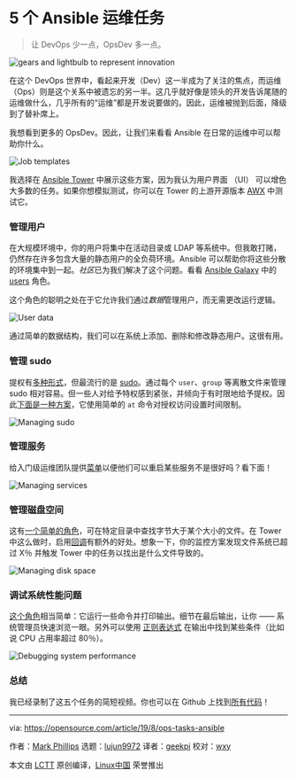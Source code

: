 [#]: collector: (lujun9972)
[#]: translator: (geekpi)
[#]: reviewer: (wxy)
[#]: publisher: (wxy)
[#]: url: (https://linux.cn/article-11312-1.html)
[#]: subject: (5 ops tasks to do with Ansible)
[#]: via: (https://opensource.com/article/19/8/ops-tasks-ansible)
[#]: author: (Mark Phillips https://opensource.com/users/markphttps://opensource.com/users/adminhttps://opensource.com/users/alsweigarthttps://opensource.com/users/belljennifer43)

5 个 Ansible 运维任务
======

> 让 DevOps 少一点，OpsDev 多一点。

![gears and lightbulb to represent innovation][1]

在这个 DevOps 世界中，看起来开发（Dev）这一半成为了关注的焦点，而运维（Ops）则是这个关系中被遗忘的另一半。这几乎就好像是领头的开发告诉尾随的运维做什么，几乎所有的“运维”都是开发说要做的。因此，运维被抛到后面，降级到了替补席上。

我想看到更多的 OpsDev。因此，让我们来看看 Ansible 在日常的运维中可以帮助你什么。

![Job templates][2]

我选择在 [Ansible Tower][3] 中展示这些方案，因为我认为用户界面 （UI） 可以增色大多数的任务。如果你想模拟测试，你可以在 Tower 的上游开源版本 [AWX][4] 中测试它。

### 管理用户

在大规模环境中，你的用户将集中在活动目录或 LDAP 等系统中。但我敢打赌，仍然存在许多包含大量的静态用户的全负荷环境。Ansible 可以帮助你将这些分散的环境集中到一起。*社区*已为我们解决了这个问题。看看 [Ansible Galaxy][5] 中的 [users][6] 角色。

这个角色的聪明之处在于它允许我们通过*数据*管理用户，而无需更改运行逻辑。

![User data][7]

通过简单的数据结构，我们可以在系统上添加、删除和修改静态用户。这很有用。

### 管理 sudo

提权有[多种形式][8]，但最流行的是 [sudo][9]。通过每个 `user`、`group` 等离散文件来管理 sudo 相对容易。但一些人对给予特权感到紧张，并倾向于有时限地给予提权。因此[下面是一种方案][10]，它使用简单的 `at` 命令对授权访问设置时间限制。

![Managing sudo][11]

### 管理服务

给入门级运维团队提供[菜单][12]以便他们可以重启某些服务不是很好吗？看下面！

![Managing services][13]

### 管理磁盘空间

这有[一个简单的角色][14]，可在特定目录中查找字节大于某个大小的文件。在 Tower 中这么做时，启用[回调][15]有额外的好处。想象一下，你的监控方案发现文件系统已超过 X％ 并触发 Tower 中的任务以找出是什么文件导致的。

![Managing disk space][16]

### 调试系统性能问题

[这个角色][17]相当简单：它运行一些命令并打印输出。细节在最后输出，让你 —— 系统管理员快速浏览一眼。另外可以使用 [正则表达式][18] 在输出中找到某些条件（比如说 CPU 占用率超过 80％）。

![Debugging system performance][19]

### 总结

我已经录制了这五个任务的简短视频。你也可以在 Github 上找到[所有代码][20]！

--------------------------------------------------------------------------------

via: https://opensource.com/article/19/8/ops-tasks-ansible

作者：[Mark Phillips][a]
选题：[lujun9972][b]
译者：[geekpi](https://github.com/geekpi)
校对：[wxy](https://github.com/wxy)

本文由 [LCTT](https://github.com/LCTT/TranslateProject) 原创编译，[Linux中国](https://linux.cn/) 荣誉推出

[a]: https://opensource.com/users/markphttps://opensource.com/users/adminhttps://opensource.com/users/alsweigarthttps://opensource.com/users/belljennifer43
[b]: https://github.com/lujun9972
[1]: https://opensource.com/sites/default/files/styles/image-full-size/public/lead-images/innovation_lightbulb_gears_devops_ansible.png?itok=TSbmp3_M (gears and lightbulb to represent innovation)
[2]: https://opensource.com/sites/default/files/uploads/00_templates.png (Job templates)
[3]: https://www.ansible.com/products/tower
[4]: https://github.com/ansible/awx
[5]: https://galaxy.ansible.com
[6]: https://galaxy.ansible.com/singleplatform-eng/users
[7]: https://opensource.com/sites/default/files/uploads/01_users_data.png (User data)
[8]: https://docs.ansible.com/ansible/latest/plugins/become.html
[9]: https://www.sudo.ws/intro.html
[10]: https://github.com/phips/ansible-demos/tree/master/roles/sudo
[11]: https://opensource.com/sites/default/files/uploads/02_sudo.png (Managing sudo)
[12]: https://docs.ansible.com/ansible-tower/latest/html/userguide/job_templates.html#surveys
[13]: https://opensource.com/sites/default/files/uploads/03_services.png (Managing services)
[14]: https://github.com/phips/ansible-demos/tree/master/roles/disk
[15]: https://docs.ansible.com/ansible-tower/latest/html/userguide/job_templates.html#provisioning-callbacks
[16]: https://opensource.com/sites/default/files/uploads/04_diskspace.png (Managing disk space)
[17]: https://github.com/phips/ansible-demos/tree/master/roles/gather_debug
[18]: https://docs.ansible.com/ansible/latest/user_guide/playbooks_filters.html#regular-expression-filters
[19]: https://opensource.com/sites/default/files/uploads/05_debug.png (Debugging system performance)
[20]: https://github.com/phips/ansible-demos
